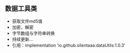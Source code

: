 ## 数据工具类
* 获取文件md5值
* 加密，解密
* 字节数组与字符串转换
* 持续更新...
* 引用：implementation 'io.github.silentaaa:dataUtils:1.0.3'
